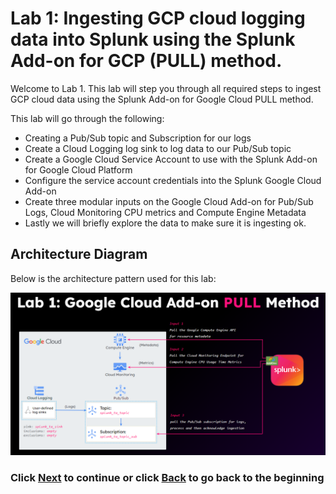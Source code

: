 # Lab 1: Ingesting GCP cloud logging data into Splunk using the Splunk Add-on for GCP (PULL) method. 
Welcome to Lab 1. This lab will step you through all required steps to ingest GCP cloud data using the Splunk Add-on for Google Cloud PULL method.

This lab will go through the following: 
- Creating a Pub/Sub topic and Subscription for our logs
- Create a Cloud Logging log sink to log data to our Pub/Sub topic
- Create a Google Cloud Service Account to use with the Splunk Add-on for Google Cloud Platform 
- Configure the service account credentials into the Splunk Google Cloud Add-on
- Create three modular inputs on the Google Cloud Add-on for Pub/Sub Logs, Cloud Monitoring CPU metrics and Compute Engine Metadata
- Lastly we will briefly explore the data to make sure it is ingesting ok. 

## Architecture Diagram
Below is the architecture pattern used for this lab:

![image_tag](/static/Lab1_gcpaddon/lab1_architecture.png) 

### Click <a>[Next](/content/Lab1_gcpaddon/lab_1_gcp_ta.en.md)</a> to continue or click <a>[Back](/README.md) to go back to the beginning</a>